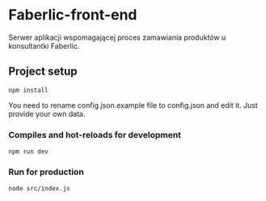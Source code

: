 # Faberlic-front-end
Serwer aplikacji wspomagającej proces zamawiania produktów u konsultantki Faberlic.

## Project setup
```
npm install
```
You need to rename config.json.example file to config.json and edit it. Just provide your own data.

### Compiles and hot-reloads for development
```
npm run dev
```

### Run for production
```
node src/index.js
```